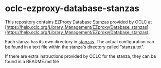 # oclc-ezproxy-database-stanzas

This repository contains EZProxy Database Stanzas provided by OCLC at [https://help.oclc.org/Library_Management/EZproxy/Database_stanzas](https://help.oclc.org/Library_Management/EZproxy/Database_stanzas).

Each stanza has its own directory in [stanzas](https://github.com/kent-state-university-libraries/oclc-ezproxy-database-stanzas/tree/master/stanzas). The actual configuration can be found in a text file within the stanza's directory called "stanza.txt".

If there are extra instructions provided by OCLC for the stanza, they can be found in a README.md file
